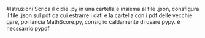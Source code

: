 #Istruzioni
Scrica il cidie .py in una cartella e insiema al file .json, consfigura il file .json sul pdf da cui estrarre i dati e la cartella con i pdf delle vecchie gare, poi lancia MathScore.py, consiglio caldamente di usare pypy.
è necssarrio pypdf

